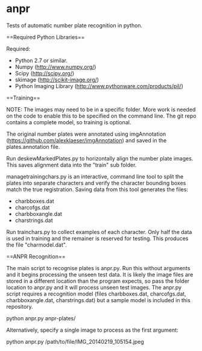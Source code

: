 anpr
====

Tests of automatic number plate recognition in python.

==Required Python Libraries==

Required:
* Python 2.7 or similar.
* Numpy (http://www.numpy.org/)
* Scipy (http://scipy.org/)
* skimage (http://scikit-image.org/)
* Python Imaging Library (http://www.pythonware.com/products/pil/)

==Training==

NOTE: The images may need to be in a specific folder. More work is needed on the code to enable this to be specified on the command line. The git repo contains a complete model, so training is optional.

The original number plates were annotated using imgAnnotation (https://github.com/alexklaeser/imgAnnotation) and saved in the plates.annotation file.

Run deskewMarkedPlates.py to horizontally align the number plate images. This saves alignment data into the "train" sub folder.

managetrainingchars.py is an interactive, command line tool to split the plates into separate characters and verify the character bounding boxes match the true registration. Saving data from this tool generates the files:

* charbboxes.dat
* charcofgs.dat
* charbboxangle.dat
* charstrings.dat

Run trainchars.py to collect examples of each character. Only half the data is used in training and the remainer is reserved for testing. This produces the file "charmodel.dat".

==ANPR Recognition==

The main script to recognise plates is anpr.py. Run this without arguments and it begins processing the unseen test data. It is likely the image files are stored in a different location than the program expects, so pass the folder location to anpr.py and it will process unseen test images. The anpr.py script requires a recognition model (files charbboxes.dat, charcofgs.dat, charbboxangle.dat, charstrings.dat) but a sample model is included in this repository.

 python anpr.py anpr-plates/

Alternatively, specify a single image to process as the first argument:

 python anpr.py /path/to/file/IMG_20140219_105154.jpeg


